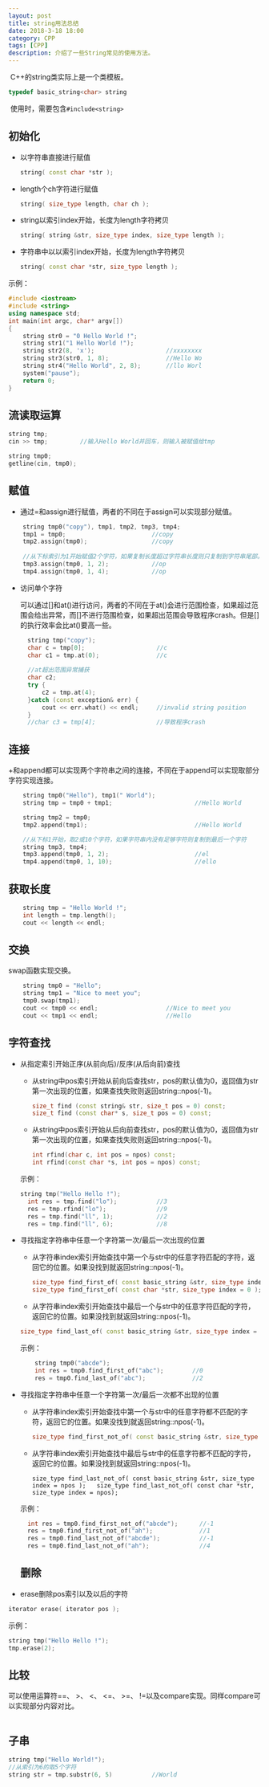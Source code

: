 ```yaml
---
layout: post
title: string用法总结
date: 2018-3-18 18:00
category: CPP
tags: [CPP]
description: 介绍了一些String常见的使用方法。
---
```


​	C++的string类实际上是一个类模板。

```C++
typedef basic_string<char> string
```

​	使用时，需要包含```#include<string>```

## 初始化

- 以字符串直接进行赋值

  ```C++
  string( const char *str );
  ```

- length个ch字符进行赋值

  ```C++
  string( size_type length, char ch );
  ```

- string以索引index开始，长度为length字符拷贝

  ```C++
  string( string &str, size_type index, size_type length );
  ```

- 字符串中以以索引index开始，长度为length字符拷贝

  ```C++
  string( const char *str, size_type length );
  ```

示例：

```C++
#include <iostream>
#include <string>
using namespace std;
int main(int argc, char* argv[])
{
	string str0 = "0 Hello World !";
	string str1("1 Hello World !");
	string str2(8, 'x');					//xxxxxxxx
	string str3(str0, 1, 8);				//Hello Wo
    string str4("Hello World", 2, 8);		//llo Worl
	system("pause");
	return 0;
}
```

## 流读取运算

```C++
string tmp;
cin >> tmp;			//输入Hello World并回车，则输入被赋值给tmp

string tmp0;
getline(cin, tmp0);
```

## 赋值

- 通过=和assign进行赋值，两者的不同在于assign可以实现部分赋值。

```C++
	string tmp0("copy"), tmp1, tmp2, tmp3, tmp4;
	tmp1 = tmp0;						//copy
	tmp2.assign(tmp0);					//copy
	
	//从下标索引为1开始赋值2个字符，如果复制长度超过字符串长度则只复制到字符串尾部。
	tmp3.assign(tmp0, 1, 2);			//op
	tmp4.assign(tmp0, 1, 4);			//op
```

- 访问单个字符

  可以通过[]和at()进行访问，两者的不同在于at()会进行范围检查，如果超过范围会给出异常，而[]不进行范围检查，如果超出范围会导致程序crash。但是[]的执行效率会比at()要高一些。

  ```C++
  	string tmp("copy");
  	char c = tmp[0];					//c
  	char c1 = tmp.at(0);				//c
  	
  	//at超出范围异常捕获
  	char c2;			
  	try {
  		c2 = tmp.at(4);
  	}catch (const exception& err) {
  		cout << err.what() << endl;		//invalid string position
  	}
  	//char c3 = tmp[4];					//导致程序crash
  ```

## 连接

+和append都可以实现两个字符串之间的连接，不同在于append可以实现取部分字符实现连接。

```C++
	string tmp0("Hello"), tmp1(" World");
	string tmp = tmp0 + tmp1;						//Hello World

	string tmp2 = tmp0;
	tmp2.append(tmp1);								//Hello World

	//从下标1开始，取2或10个字符，如果字符串内没有足够字符则复制到最后一个字符
	string tmp3, tmp4;
	tmp3.append(tmp0, 1, 2);						//el
	tmp4.append(tmp0, 1, 10);						//ello
```

## 获取长度

```C++
	string tmp = "Hello World !";
	int length = tmp.length();
	cout << length << endl;
```

## 交换

swap函数实现交换。

```C++
	string tmp0 = "Hello";
	string tmp1 = "Nice to meet you";
	tmp0.swap(tmp1);
	cout << tmp0 << endl;					//Nice to meet you
	cout << tmp1 << endl;					//Hello
```

## 字符查找

- 从指定索引开始正序(从前向后)/反序(从后向前)查找

  - 从string中pos索引开始从前向后查找str，pos的默认值为0，返回值为str第一次出现的位置，如果查找失败则返回string::npos(-1)。

    ```C++
    size_t find (const string& str, size_t pos = 0) const;
    size_t find (const char* s, size_t pos = 0) const;
    ```

  - 从string中pos索引开始从后向前查找str，pos的默认值为0，返回值为str第一次出现的位置，如果查找失败则返回string::npos(-1)。

    ```C++
    int rfind(char c, int pos = npos) const;
    int rfind(const char *s, int pos = npos) const;
    ```

  示例：

  ```C++
  string tmp("Hello Hello !");
  	int res = tmp.find("lo");			//3
  	res = tmp.rfind("lo");				//9
  	res = tmp.find("ll", 1);			//2
  	res = tmp.find("ll", 6);			//8
  ```

- 寻找指定字符串中任意一个字符第一次/最后一次出现的位置

  - 从字符串index索引开始查找中第一个与str中的任意字符匹配的字符，返回它的位置。如果没找到就返回string::npos(-1)。

    ```C++
    size_type find_first_of( const basic_string &str, size_type index = 0 );
    size_type find_first_of( const char *str, size_type index = 0 ); 
    ```

  -  从字符串index索引开始查找中最后一个与str中的任意字符匹配的字符，返回它的位置。如果没找到就返回string::npos(-1)。

    ```C++
  size_type find_last_of( const basic_string &str, size_type index = npos );   size_type find_last_of( const char *str, size_type index = npos );
    ```

    示例：

    ```C++
    	string tmp0("abcde");
    	int res = tmp0.find_first_of("abc");		//0
    	res = tmp0.find_last_of("abc");				//2
    ```

- 寻找指定字符串中任意一个字符第一次/最后一次都不出现的位置

  - 从字符串index索引开始查找中第一个与str中的任意字符都不匹配的字符，返回它的位置。如果没找到就返回string::npos(-1)。

    ```C++
    size_type find_first_not_of( const basic_string &str, size_type index = 0 );   size_type find_first_not_of( const char *str, size_type index = 0 );
    ```

  - 从字符串index索引开始查找中最后与str中的任意字符都不匹配的字符，返回它的位置。如果没找到就返回string::npos(-1)。

    ```
    size_type find_last_not_of( const basic_string &str, size_type index = npos );   size_type find_last_not_of( const char *str, size_type index = npos);
    ```

  示例：

  ```C++
  	int res = tmp0.find_first_not_of("abcde");		//-1
  	res = tmp0.find_first_not_of("ah");				//1
  	res = tmp0.find_last_not_of("abcde");			//-1
  	res = tmp0.find_last_not_of("ah");				//4
  ```

  ## 删除
- erase删除pos索引以及以后的字符

```C++
iterator erase( iterator pos );
```

示例：

```C++
string tmp("Hello Hello !");
tmp.erase(2);	
```

## 比较

可以使用运算符==、 >、 <、 <=、 >=、 !=以及compare实现。同样compare可以实现部分内容对比。

```

```

## 子串

```C++
string tmp("Hello World!");
//从索引为6的取5个字符
string str = tmp.substr(6, 5)			//World
```





